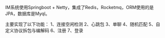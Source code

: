 IM系统使用Springboot + Netty，集成了Redis，Rocketmq，ORM使用的是JPA，数据库是Myql。


主要实现了以下功能：
    1、连接空闲检测
    2、心跳包
    3、单聊
    4、随机匹配
    5、自定义协议拆包与编解码
    6、注册
    7、登录
    